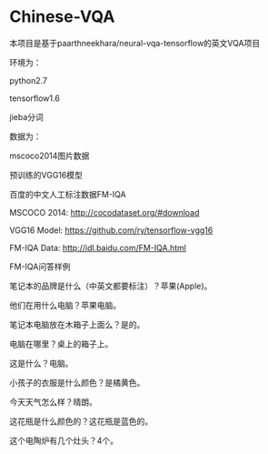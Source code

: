 # Chinese-VQA
本项目是基于paarthneekhara/neural-vqa-tensorflow的英文VQA项目


环境为：

python2.7

tensorflow1.6

jieba分词


数据为：

mscoco2014图片数据

预训练的VGG16模型

百度的中文人工标注数据FM-IQA

MSCOCO 2014: http://cocodataset.org/#download

VGG16 Model: https://github.com/ry/tensorflow-vgg16

FM-IQA Data: http://idl.baidu.com/FM-IQA.html


FM-IQA问答样例

笔记本的品牌是什么（中英文都要标注）？苹果(Apple)。

他们在用什么电脑？苹果电脑。

笔记本电脑放在木箱子上面么？是的。

电脑在哪里？桌上的箱子上。

这是什么？电脑。

小孩子的衣服是什么颜色？是橘黄色。

今天天气怎么样？晴朗。

这花瓶是什么颜色的？这花瓶是蓝色的。

这个电陶炉有几个灶头？4个。
